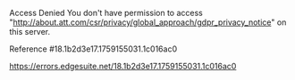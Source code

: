 Access Denied
You don't have permission to access "http://about.att.com/csr/privacy/global_approach/gdpr_privacy_notice" on this server.

Reference #18.1b2d3e17.1759155031.1c016ac0

https://errors.edgesuite.net/18.1b2d3e17.1759155031.1c016ac0